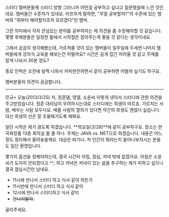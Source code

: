 스터디 멤버분들께 스터디 방향 그러니까 어떤걸 공부하고 싶냐고 질문했을때 느낀 것인데요. 멤버들간 수준차가 있네요. 러프하게 말하면, "무얼 공부할까?"의 수준에 있는 멤버와 "뭐부터 해야할지조차 모르겠다"인 멤버.

그런 의미에서 각자 관심있는 분야를 공부하자는 제 의견을 좀 수정해야할 것 같습니다. 몇몇 후배분들은 일정한 틀에서 시작점은 잡아주는게 좋을 것 같다는 생각이네요.

그래서 곰곰히 생각해봤는데, 가르쳐줄 것이 있는 멤버들이 일주일에 두세번 나머지 멤버들에게 강의식 교육을 해보는건 어떨까요? 시간은 길게 잡긴 어려울 것 같고 주제를 잘게 나눠서 30분 정도?

종로 인력은 오전에 일찍 나와서 커피한잔하면서 같이 공부하면 어떨까 싶기도 하구요.

멤버분들의 의견이 궁금합니다.


---

민규>
오늘(2013/3/25) 저, 정훈댈, 영댈, 소윤씨 이렇게 넷이서 스터디에 관한 의견을 주고받았습니다. 정훈 대리님이 우려하시는대로 스터디에는 희생이 따르죠. 가르치는 사람, 배우는 사람 모두다요. 배울 사람의 열의가 있다면 약간의 희생도 괜찮다 싶습니다. 대신 희생의 선은 잘 조율해가도록 해봐요.

일단 시작은 제가 끊도록 하겠습니다. **목요일(3/28)**에 같이 공부하구요. 장소는 한국화장품 13층 회의실 둘 줄 하나. 주제는 JAVA vs .NET으로 하겠습니다. 내용은 어느 정도 정리해서 올려놓을께요. 대상은 비기너. 저 인간이 뭐라는지 들어나보자시는 분들도 일단 환영입니다.

몇가지 옵션을 정해야하는데, 결국 시간이 아침, 점심, 저녁 밖에 없잖아요. 아침은 소윤씨가 도저히 안되겠다고 ^^; 하고 저녁은 저녁이 있는 삶을 추구하는 제가 피하고 싶으니 결국 점심시간만 남네요.

  * 11시에 만나서 스터디 하고 식사 같이 하든가
  * 11시반에 만나서 스터디 하고 식사 같이
  * 12시에 만나서 스터디하고 식사 같이
  * ~~만나지말자.~~

골라주세요.